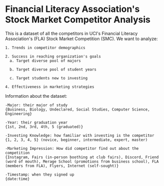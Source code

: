 
# Financial Literacy Association's Stock Market Competitor Analysis

This is a dataset of all the competitors in UCI's Financial Literacy Association's (FLA) Stock Market Competition (SMC). We want to analyze:
    
    1. Trends in competitor demographics
    
    2. Success in reaching organization's goals
      a. Target diverse pool of majors

      b. Target diverse pool of student years
    
      c. Target students new to investing
    
    4. Effectiveness in marketing strategies

Information about the dataset:

    -Major: their major of study
    {Business, Biology, Undeclared, Social Studies, Computer Science, Engineering}
  
    -Year: their graduation year
    {1st, 2nd, 3rd, 4th, 5 (graduated)}
  
    -Investing Knowledge: how familiar with investing is the competitor
    {1, 2, 3, 4, 5} (novice, beginner, intermediate, expert, master)
  
    -Marketing Impression: How did competitor find out about the competition
    {Instagram, Fairs (in-person boothing at club fairs), Discord, Friend (word of mouth), Merage School (promotions from business school), FLA (members from FLA), Flyers, Internet (self-sought)}
  
    -Timestamp: when they signed up
    {date:time}

